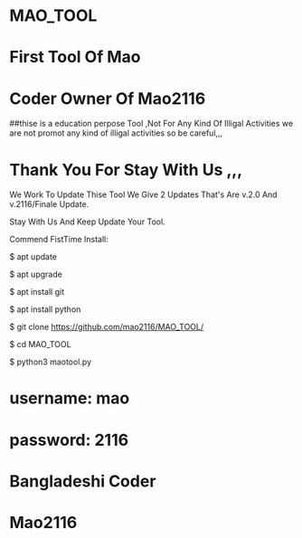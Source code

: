 # MAO_TOOL


# First Tool Of Mao

# Coder Owner Of Mao2116

##thise is a education perpose Tool ,Not For Any Kind Of Illigal Activities
we are not promot any kind of illigal activities so be careful,,,
##


# Thank You For Stay With Us ,,,


We Work To Update Thise Tool We Give 2 Updates That's Are v.2.0 And v.2116/Finale Update.


Stay With Us And Keep Update Your Tool.


Commend FistTime Install:

$ apt update

$ apt upgrade

$ apt install git

$ apt install python 

$ git clone https://github.com/mao2116/MAO_TOOL/

$ cd MAO_TOOL

$ python3 maotool.py

# username: mao
# password: 2116



# Bangladeshi Coder



# Mao2116
